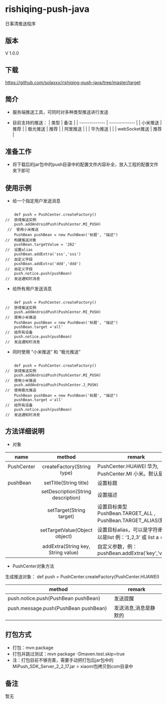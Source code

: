 # rishiqing-push-java
日事清推送程序

版本
-----
V 1.0.0



下载
-----
https://github.com/solaxxx/rishiqing-push-java/tree/master/target



简介
-----
* 服务端推送工具，可同时对多种类型推送进行发送

* 目前支持的推送：
     | 类型        | 备注     |
     | ------------- | ------------- |
     | 小米推送 | 推荐 |
     | 极光推送 | 推荐 |
     | 阿里推送 |  |
     | 华为推送 |  |
     | webSocket推送 | 推荐 |


准备工作
-----
* 将下载后的jar包中的push目录中的配置文件内容补全，放入工程的配置文件夹下即可



使用示例
-----
* 给一个指定用户发送消息
<pre><code>
    def push = PushCenter.createFactory()                            //  获得推送实例
    push.addAndroidPush(PushCenter.MI_PUSH)                          //  使用小米推送
    PushBean pushBean = new PushBean('标题', "描述")                  //  构建推送对象
    pushBean.targetValue = '282'                                     //  设置alias
    pushBean.addExtra('sss','sss')                                   //  自定义字段  
    pushBean.addExtra('ddd','ddd')                                   //  自定义字段  
    push.notice.push(pushBean)                                       //  发送通知栏消息
</code></pre>

* 给所有用户发送消息
<pre><code>
    def push = PushCenter.createFactory()                             //  获得推送实例
    push.addAndroidPush(PushCenter.MI_PUSH)                           //  使用小米推送
    PushBean pushBean = new PushBean('标题', "描述")         
    pushBean.target ='all'                                            //  给所有设备
    push.notice.push(pushBean)                                        //  发送通知栏消息
</code></pre>

* 同时使用 “小米推送” 和 “极光推送” 
<pre><code>
    def push = PushCenter.createFactory()                             //  获得推送实例
    push.addAndroidPush(PushCenter.MI_PUSH)                           //  使用小米推送
    push.addAndroidPush(PushCenter.J_PUSH)                            //  使用极光推送
    PushBean pushBean = new PushBean('标题', "描述")         
    pushBean.target ='all'                                            //  给所有设备
    push.notice.push(pushBean)                                        //  发送通知栏消息
</code></pre>


方法详细说明
-----
* 对象

| name          | method        |remark |
| ------------- |:-------------:| ------- |
| PushCenter    | createFactory(String type) |PushCenter.HUAWEI 华为, PushCenter.MI 小米。默认是小米
| pushBean      | setTitle(String title)      |设置标题|
|               | setDescription(String description)      |设置描述|
|               | setTarget(String target)      |设置目标类型  PushBean.TARGET_ALL , PushBean.TARGET_ALIAS(默认) |
|               | setTargetValue(Object object)     | 设置目标alias，可以是字符串也可以是list  例：‘1,2,3’ 或 list a = [] |
|               | addExtra(String key, String value)      | 自定义参数，例：pushBean.addExtra('key','value')|

* PushCenter对象方法

生成推送对象：
def push = PushCenter.createFactory(PushCenter.HUAWEI)

| method        | remark     |
| ------------- | ------------- |
| push.notice.push(PushBean pushBean)  | 发送提醒 |
| push.message.push(PushBean pushBean)       | 发送消息,消息是静默的  |


打包方式
-----
* 打包：mvn package
* 打包并跳过测试：mvn package -Dmaven.test.skip=true
* 注：打包目前不够完善，需要手动把打包后jar包中的MiPush_SDK_Server_2_2_17.jar > xiaomi包拷贝到com目录中

备注
-----
暂无

